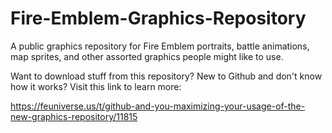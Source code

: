# Fire-Emblem-Graphics-Repository
A public graphics repository for Fire Emblem portraits, battle animations, map sprites, and other assorted graphics people might like to use.

Want to download stuff from this repository? New to Github and don't know how it works? Visit this link to learn more:

https://feuniverse.us/t/github-and-you-maximizing-your-usage-of-the-new-graphics-repository/11815